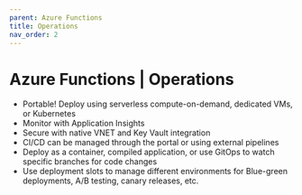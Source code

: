 ```yaml
---
parent: Azure Functions
title: Operations
nav_order: 2
---
```

# Azure Functions | Operations
* Portable! Deploy using serverless compute-on-demand, dedicated VMs, or Kubernetes
* Monitor with Application Insights
* Secure with native VNET and Key Vault integration
* CI/CD can be managed through the portal or using external pipelines
* Deploy as a container, compiled application, or use GitOps to watch specific branches for code changes
* Use deployment slots to manage different environments for Blue-green deployments, A/B testing, canary releases, etc.
